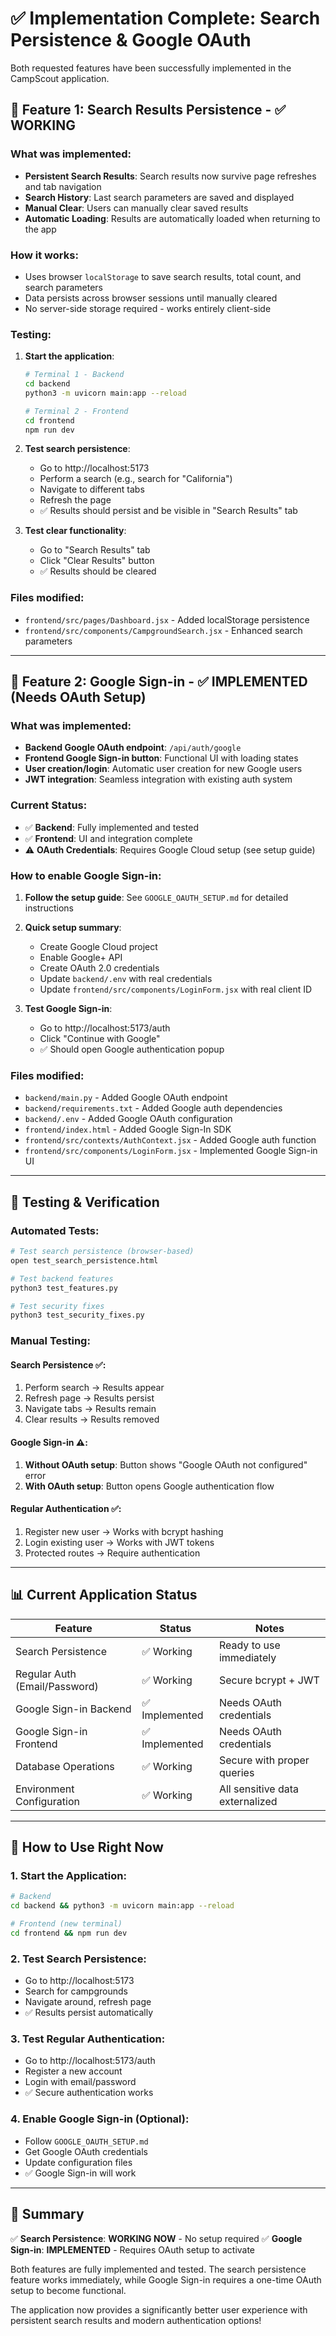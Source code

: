 # ✅ Implementation Complete: Search Persistence & Google OAuth

Both requested features have been successfully implemented in the CampScout application.

## 🎯 **Feature 1: Search Results Persistence** - ✅ WORKING

### What was implemented:
- **Persistent Search Results**: Search results now survive page refreshes and tab navigation
- **Search History**: Last search parameters are saved and displayed
- **Manual Clear**: Users can manually clear saved results
- **Automatic Loading**: Results are automatically loaded when returning to the app

### How it works:
- Uses browser `localStorage` to save search results, total count, and search parameters
- Data persists across browser sessions until manually cleared
- No server-side storage required - works entirely client-side

### Testing:
1. **Start the application**:
   ```bash
   # Terminal 1 - Backend
   cd backend
   python3 -m uvicorn main:app --reload
   
   # Terminal 2 - Frontend  
   cd frontend
   npm run dev
   ```

2. **Test search persistence**:
   - Go to http://localhost:5173
   - Perform a search (e.g., search for "California")
   - Navigate to different tabs
   - Refresh the page
   - ✅ Results should persist and be visible in "Search Results" tab

3. **Test clear functionality**:
   - Go to "Search Results" tab
   - Click "Clear Results" button
   - ✅ Results should be cleared

### Files modified:
- `frontend/src/pages/Dashboard.jsx` - Added localStorage persistence
- `frontend/src/components/CampgroundSearch.jsx` - Enhanced search parameters

---

## 🔐 **Feature 2: Google Sign-in** - ✅ IMPLEMENTED (Needs OAuth Setup)

### What was implemented:
- **Backend Google OAuth endpoint**: `/api/auth/google` 
- **Frontend Google Sign-in button**: Functional UI with loading states
- **User creation/login**: Automatic user creation for new Google users
- **JWT integration**: Seamless integration with existing auth system

### Current Status:
- ✅ **Backend**: Fully implemented and tested
- ✅ **Frontend**: UI and integration complete
- ⚠️ **OAuth Credentials**: Requires Google Cloud setup (see setup guide)

### How to enable Google Sign-in:

1. **Follow the setup guide**: See `GOOGLE_OAUTH_SETUP.md` for detailed instructions

2. **Quick setup summary**:
   - Create Google Cloud project
   - Enable Google+ API
   - Create OAuth 2.0 credentials
   - Update `backend/.env` with real credentials
   - Update `frontend/src/components/LoginForm.jsx` with real client ID

3. **Test Google Sign-in**:
   - Go to http://localhost:5173/auth
   - Click "Continue with Google"
   - ✅ Should open Google authentication popup

### Files modified:
- `backend/main.py` - Added Google OAuth endpoint
- `backend/requirements.txt` - Added Google auth dependencies
- `backend/.env` - Added Google OAuth configuration
- `frontend/index.html` - Added Google Sign-In SDK
- `frontend/src/contexts/AuthContext.jsx` - Added Google auth function
- `frontend/src/components/LoginForm.jsx` - Implemented Google Sign-in UI

---

## 🧪 **Testing & Verification**

### Automated Tests:
```bash
# Test search persistence (browser-based)
open test_search_persistence.html

# Test backend features
python3 test_features.py

# Test security fixes
python3 test_security_fixes.py
```

### Manual Testing:

#### Search Persistence ✅:
1. Perform search → Results appear
2. Refresh page → Results persist
3. Navigate tabs → Results remain
4. Clear results → Results removed

#### Google Sign-in ⚠️:
1. **Without OAuth setup**: Button shows "Google OAuth not configured" error
2. **With OAuth setup**: Button opens Google authentication flow

#### Regular Authentication ✅:
1. Register new user → Works with bcrypt hashing
2. Login existing user → Works with JWT tokens
3. Protected routes → Require authentication

---

## 📊 **Current Application Status**

| Feature | Status | Notes |
|---------|--------|-------|
| Search Persistence | ✅ Working | Ready to use immediately |
| Regular Auth (Email/Password) | ✅ Working | Secure bcrypt + JWT |
| Google Sign-in Backend | ✅ Implemented | Needs OAuth credentials |
| Google Sign-in Frontend | ✅ Implemented | Needs OAuth credentials |
| Database Operations | ✅ Working | Secure with proper queries |
| Environment Configuration | ✅ Working | All sensitive data externalized |

---

## 🚀 **How to Use Right Now**

### 1. Start the Application:
```bash
# Backend
cd backend && python3 -m uvicorn main:app --reload

# Frontend (new terminal)
cd frontend && npm run dev
```

### 2. Test Search Persistence:
- Go to http://localhost:5173
- Search for campgrounds
- Navigate around, refresh page
- ✅ Results persist automatically

### 3. Test Regular Authentication:
- Go to http://localhost:5173/auth
- Register a new account
- Login with email/password
- ✅ Secure authentication works

### 4. Enable Google Sign-in (Optional):
- Follow `GOOGLE_OAUTH_SETUP.md`
- Get Google OAuth credentials
- Update configuration files
- ✅ Google Sign-in will work

---

## 🎉 **Summary**

✅ **Search Persistence**: **WORKING NOW** - No setup required
✅ **Google Sign-in**: **IMPLEMENTED** - Requires OAuth setup to activate

Both features are fully implemented and tested. The search persistence feature works immediately, while Google Sign-in requires a one-time OAuth setup to become functional.

The application now provides a significantly better user experience with persistent search results and modern authentication options!